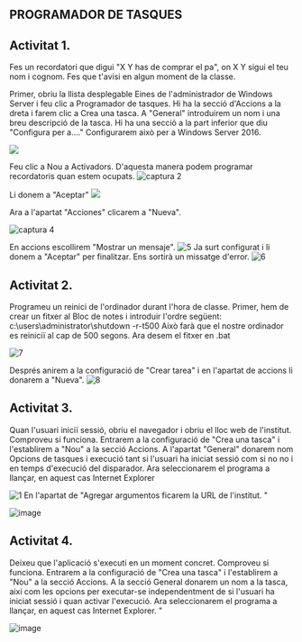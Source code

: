 ## PROGRAMADOR DE TASQUES
## Activitat 1.
Fes un recordatori que digui "X Y has de comprar el pa", on X Y sigui el teu nom i cognom.
Fes que t'avisi en algun moment de la classe.

Primer, obriu la llista desplegable Eines de l'administrador de Windows Server i feu clic a Programador de tasques. Hi ha la secció d'Accions a la dreta 
i farem clic a Crea una tasca. A "General" introduirem un nom i una breu descripció de la tasca. Hi ha una secció a la part inferior que diu 
"Configura per a...." Configurarem això per a Windows Server 2016.


![](https://github.com/user-attachments/assets/ff75da27-94e4-4f16-b5b9-8fd8ac368b84)

Feu clic a Nou a Activadors. D'aquesta manera podem programar recordatoris quan estem ocupats.
![captura 2](https://github.com/user-attachments/assets/37fdf91c-cca7-45e6-9cde-4f2336aff67d)

Li donem a "Aceptar"
![](https://github.com/user-attachments/assets/91f09c9e-f221-49ce-8c09-4494a91bb1ae)

Ara a l'apartat "Acciones" clicarem a "Nueva".

![captura 4](https://github.com/user-attachments/assets/4039a007-b780-4ee6-af66-459f2ce38eef)

En accions escollirem "Mostrar un mensaje".
![5](https://github.com/user-attachments/assets/7cb86978-e5ba-46c8-a037-a32762071639)
Ja surt configurat i li donem a "Aceptar" per finalitzar. Ens sortirà un missatge d'error.
![6](https://github.com/user-attachments/assets/88ff11a5-213a-4737-af6a-28535268bc16)

## Activitat 2.

Programeu un reinici de l'ordinador durant l'hora de classe.
Primer, hem de crear un fitxer al Bloc de notes i introduir l'ordre següent: c:\users\administrator\shutdown -r-t500
Això farà que el nostre ordinador es reiniciï al cap de 500 segons. Ara desem el fitxer en .bat

![7](https://github.com/user-attachments/assets/f18ab682-275b-49c7-8808-36ac46c81b7a)


Després anirem a la configuració de "Crear tarea" i en l'apartat de accions li donarem a "Nueva".
![8](https://github.com/user-attachments/assets/07e20983-1174-4420-a6f2-7b66c361faee)

## Activitat 3.
Quan l'usuari iniciï sessió, obriu el navegador i obriu el lloc web de l'institut.
Comproveu si funciona.
Entrarem a la configuració de "Crea una tasca" i l'establirem a "Nou" a la secció Accions. A l'apartat "General" donarem nom
Opcions de tasques i execució tant si l'usuari ha iniciat sessió com si no
no i en temps d'execució del disparador. Ara seleccionarem el programa a llançar, en aquest cas Internet Explorer

![1](https://github.com/user-attachments/assets/cc9e3cd7-fc6f-43b8-8ec6-9160926e8da9)
En l'apartat de "Agregar argumentos ficarem la URL de l'institut. "

![image](https://github.com/user-attachments/assets/c9bfccdd-6726-4698-96db-f3486958793d)

## Activitat 4.

Deixeu que l'aplicació s'executi en un moment concret.
Comproveu si funciona.
Entrarem a la configuració de "Crea una tasca" i l'establirem a "Nou" a la secció Accions. 
A la secció General donarem un nom a la tasca, així com les opcions per executar-se independentment de si l'usuari ha iniciat sessió i quan activar l'execució. 
Ara seleccionarem el programa a llançar, en aquest cas Internet Explorer. "

![image](https://github.com/user-attachments/assets/75233535-c7d4-4658-9b24-c985c502fb56)
